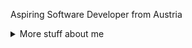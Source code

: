 Aspiring Software Developer from Austria


<details>
<summary>
  More stuff about me
</summary>

## Quick overview


#### GitHub stats 
<a href="https://github.com/Ruediga/github-readme-stats">
  <img align="center" src="https://github-readme-stats.Ruediga.vercel.app/api?username=Ruediga&show_icons=true&line_height=27&include_all_commits=true" alt="My github stats" />
</a>  

Projects in Progress:
* [MunkOS](https://github.com/Ruediga/MunkOS)


## Skills 📜

### Experienced

- C / C++
- Assembly
- Python
- OpenGL
- Unreal Engine

### Somewhat heard of

- HTML
- CSS (Tailwind)
- JavaScript
- NodeJS
- c#

## What I'm currently working on 📚

- My own Operating System
- OpenGL Graphics Library

</details>

